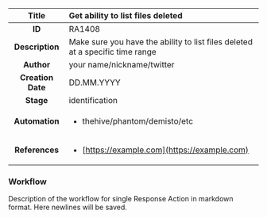 | Title                       |  Get ability to list files deleted         |
|:---------------------------:|:--------------------|
| **ID**                      | RA1408            |
| **Description**             | Make sure you have the ability to list files deleted at a specific time range   |
| **Author**                  | your name/nickname/twitter        |
| **Creation Date**           | DD.MM.YYYY |
| **Stage**                   | identification         |
| **Automation** |<ul><li>thehive/phantom/demisto/etc</li></ul>|
| **References** |<ul><li>[https://example.com](https://example.com)</li></ul>|

### Workflow

Description of the workflow for single Response Action in markdown format.
Here newlines will be saved.
